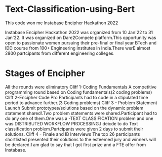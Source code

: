 # Text-Classification-using-Bert
This code won me Instabase Encipher Hackathon 2022

Instabase Encipher Hackathon 2022 was organized from 10 Jan'22 to 31 Jan'22.
It was organized on Dare2Compete platform.This opportunity was open to passionate women pursuing their pre-final or final year BTech and IDD course from 100+ Engineering institutes in India.There werE almost 2800 partcipants from different engineering colleges.

# Stages of Encipher
All the rounds were eliminatory
Cliff 1-Coding Fundamentals
  A competitive programming round based on Coding fundamentals(2 coding problems)
Cliff 2-Encipher Code Pro
  Participants had to code in a stipulated time period to advance further.(3 Coding problems)
Cliff 3 - Problem Statement Launch
  Submit prototypes/solutions based on the dynamic problem statement shared!.Two problem statements were shared.Participant had to do any one of them.One was a -TEXT             CLASSIFICATION problem and one was DISTRIBUTED WORKFLOW PROCESSING.I deicde to do Text classification problem.Partcipants were given 2 days to submit their solutions.
Cliff 4 - Finale and IB Interviews
  The top 26 participants shortlisted presented their solutions to the esteemed jury and winners will be declared.I am glad to say that I got first prize and a FTE offer from     Instabase.

